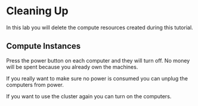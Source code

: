 # Cleaning Up

In this lab you will delete the compute resources created during this tutorial.

## Compute Instances

Press the power button on each computer and they will turn off.
No money will be spent because you already own the machines.

If you really want to make sure no power is consumed you can unplug the computers from power.

If you want to use the cluster again you can turn on the computers.
